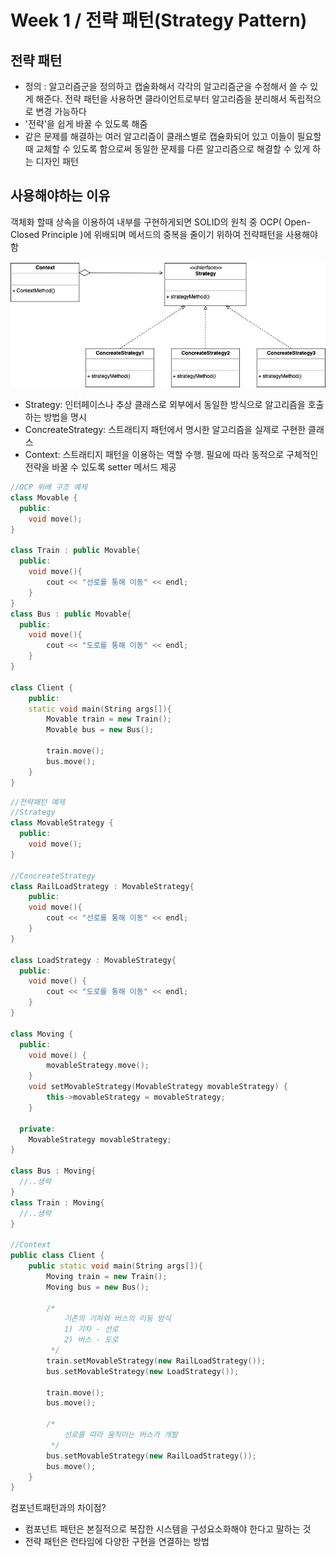 # Week 1 / 전략 패턴(Strategy Pattern)

## 전략 패턴
- 정의 : 알고리즘군을 정의하고 캡술화해서 각각의 알고리즘군을 수정해서 쓸 수 있게 해준다. 전략 패턴을 사용하면 클라이언트로부터 알고리즘을 분리해서 독립적으로 변경 가능하다
- '전략'을 쉽게 바꿀 수 있도록 해줌
- 같은 문제를 해결하는 여러 알고리즘이 클래스별로 캡슐화되어 있고 이들이 필요할때 교체할 수 있도록 함으로써 동일한 문제를 다른 알고리즘으로 해결할 수 있게 하는 디자인 패턴

## 사용해야하는 이유
객체화 할때 상속을 이용하여 내부를 구현하게되면 SOLID의 원칙 중 OCP( Open-Closed Principle )에 위배되며 메서드의 중복을 줄이기 위하여 전략패턴을 사용해야함

![01](https://github.com/canyuo/canyuo.github.io/blob/main/week1_image1.png)
- Strategy: 인터페이스나 추상 클래스로 외부에서 동일한 방식으로 알고리즘을 호출하는 방법을 명시
- ConcreateStrategy: 스트래티지 패턴에서 명시한 알고리즘을 실제로 구현한 클래스
- Context: 스트래티지 패턴을 이용하는 역할 수행. 필요에 따라 동적으로 구체적인 전략을 바꿀 수 있도록 setter 메서드 제공

```cpp
//OCP 위배 구조 예제
class Movable {
  public:
    void move();
}

class Train : public Movable{
  public:
    void move(){
        cout << "선로를 통해 이동" << endl;
    }
}
class Bus : public Movable{
  public:
    void move(){
        cout << "도로를 통해 이동" << endl;
    }
}

class Client {
    public:
    static void main(String args[]){
        Movable train = new Train();
        Movable bus = new Bus();

        train.move();
        bus.move();
    }
}
```

```cpp
//전략패턴 예제
//Strategy
class MovableStrategy {
  public:
    void move();
}

//ConcreateStrategy
class RailLoadStrategy : MovableStrategy{
    public:
    void move(){
        cout << "선로를 통해 이동" << endl;
    }
}

class LoadStrategy : MovableStrategy{
  public:
    void move() {
        cout << "도로를 통해 이동" << endl;
    }
}

class Moving {
  public:
    void move() {
        movableStrategy.move();
    }
    void setMovableStrategy(MovableStrategy movableStrategy) {
        this->movableStrategy = movableStrategy;
    }

  private:
    MovableStrategy movableStrategy;
}

class Bus : Moving{
  //..생략
}
class Train : Moving{
  //..생략
}

//Context
public class Client {
    public static void main(String args[]){
        Moving train = new Train();
        Moving bus = new Bus();

        /*
            기존의 기차와 버스의 이동 방식
            1) 기차 - 선로
            2) 버스 - 도로
         */
        train.setMovableStrategy(new RailLoadStrategy());
        bus.setMovableStrategy(new LoadStrategy());

        train.move();
        bus.move();

        /*
            선로를 따라 움직이는 버스가 개발
         */
        bus.setMovableStrategy(new RailLoadStrategy());
        bus.move();
    }
}
```


컴포넌트패턴과의 차이점?
- 컴포넌트 패턴은 본질적으로 복잡한 시스템을 구성요소화해야 한다고 말하는 것
- 전략 패턴은 런타임에 다양한 구현을 연결하는 방법
